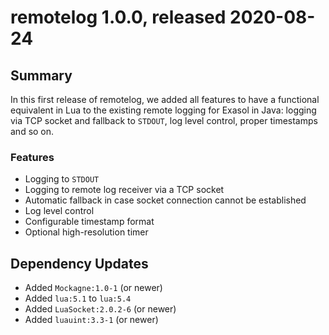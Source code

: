 # remotelog 1.0.0, released 2020-08-24

## Summary

In this first release of remotelog, we added all features to have a functional equivalent in Lua to the existing
remote logging for Exasol in Java: logging via TCP socket and fallback to `STDOUT`, log level control, proper
timestamps and so on.

### Features

* Logging to `STDOUT`
* Logging to remote log receiver via a TCP socket
* Automatic fallback in case socket connection cannot be established
* Log level control
* Configurable timestamp format
* Optional high-resolution timer

## Dependency Updates

* Added  `Mockagne:1.0-1` (or newer)
* Added `lua:5.1` to `lua:5.4`
* Added `LuaSocket:2.0.2-6` (or newer)
* Added `luauint:3.3-1` (or newer)